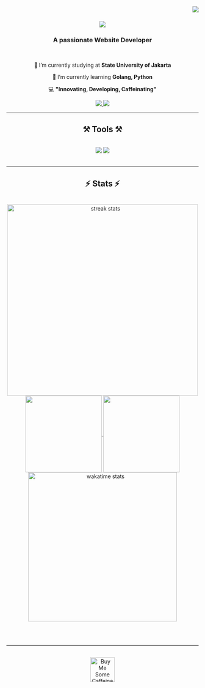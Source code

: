 <img align="right" src="https://visitor-badge.laobi.icu/badge?page_id=salesp07.salesp07" />

<h1 align="center">
    <img src="https://readme-typing-svg.herokuapp.com/?font=Righteous&size=35&center=true&vCenter=true&width=500&height=70&duration=4000&lines=Hi+There!+👋;+I'm+Rafly+Rabbany+Z.P.!;" />
</h1>

<h3 align="center">A passionate Website Developer</h3>

<br/>

<div align="center">
 
 🔭 I’m currently studying at **State University of Jakarta**
 
 🌱 I’m currently learning **Golang, Python**

💻 **"Innovating, Developing, Caffeinating"**

 </div>
 
<div align="center"> 
  <a href="mailto:raflyrabbany0804@gmail.com">
    <img src="https://img.shields.io/badge/Gmail-333333?style=for-the-badge&logo=gmail&logoColor=red" />
  </a>
  <a href="https://www.linkedin.com/in/rafly-rabbany-zalfa-pateda-775995324/" target="_blank">
    <img src="https://img.shields.io/badge/LinkedIn-0077B5?style=for-the-badge&logo=linkedin&logoColor=white" target="_blank" />
  </a>
</div>

 <hr/>
 
<h2 align="center">⚒️ Tools ⚒️</h2>
<br/>
<div align="center">
    <img src="https://skillicons.dev/icons?i=react,bootstrap,html,css,vscode,github,figma,tailwind,git,php" />
    <img src="https://skillicons.dev/icons?i=nodejs,python,javascript,express,mongodb,mysql,laravel" /><br>
</div>

<br/>
<hr/>

<h2 align="center">⚡ Stats ⚡</h2>
<br>
<div align=center>
    <img width=500px align="center" src="https://github-readme-streak-stats-salesp07.vercel.app?user=raflyrzp&theme=catppuccin-mocha&count_private=true" alt="streak stats"/>
    <br>
 <a href="https://github.com/anuraghazra/github-readme-stats">
  <img height=200 align="center" src="https://github-readme-stats.vercel.app/api?username=raflyrzp" />
</a>
<a href="https://github.com/anuraghazra/convoychat">
  <img height=200 align="center" src="https://github-readme-stats.vercel.app/api/top-langs?username=raflyrzp&layout=compact&langs_count=8&card_width=320" />
</a>
     <img width=390 src="https://github-readme-stats.vercel.app/api/wakatime?username=raflyrzp?theme=catppuccin_mocha&rank_icon=percentile&border_radius=10" alt="wakatime stats" />
</div>

<br/><br/>

<hr/>

<br/>

<div align="center">
<a href='https://saweria.co/raflyrzp' target='_blank'><img height='64' style='border:0px;height:64px;' src='https://storage.ko-fi.com/cdn/kofi1.png?v=3' border='0' alt='Buy Me Some Caffeine' /></a>
</div>

<br/>
